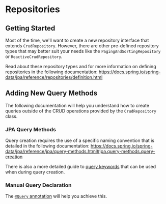 # Repositories

## Getting Started
Most of the time, we'll want to create a new repository interface that extends `CrudRepository`. However, there are other pre-defined repository types that may better suit your needs like the `PagingAndSortingRepository` or `ReactiveCrudRepository`.

Read about these repository types and for more information on defining repositories in the following documentation: https://docs.spring.io/spring-data/jpa/reference/repositories/definition.html

## Adding New Query Methods
The following documentation will help you understand how to create queries outside of the CRUD operations provided by the `CrudRepository` class.

### JPA Query Methods
Query creation requires the use of a specific naming convention that is detailed in the following documentation: https://docs.spring.io/spring-data/jpa/reference/jpa/query-methods.html#jpa.query-methods.query-creation

There is also a more detailed guide to [query keywords](https://docs.spring.io/spring-data/jpa/reference/repositories/query-keywords-reference.html) that can be used when during query creation.

### Manual Query Declaration
The [`@Query` annotation](https://docs.spring.io/spring-data/jpa/reference/jpa/query-methods.html#jpa.query-methods.at-query) will help you achieve this.